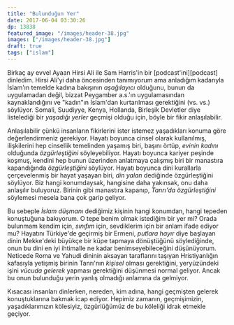 ```yaml
---
title: "Bulunduğun Yer"
date: 2017-06-04 03:30:26
dp: 13838
featured_image: "/images/header-38.jpg"
images: ["/images/header-38.jpg"]
draft: true
tags: ["islam"]
---
```




Birkaç ay evvel Ayaan Hirsi Ali ile Sam Harris'in bir [podcast'ini][podcast]
dinledim. Hirsi Ali'yi daha öncesinden tanımıyorum ama anladığım kadarıyla
İslam'ın temelde kadına bakışının *aşağılayıcı* olduğunu, bunun da uygulamadan
değil, bizzat Peygamber a.s.'ın uygulamasından kaynaklandığını ve "kadın"ın
İslam'dan kurtarılması gerektiğini (vs. vs.) söylüyor. Somali, Suudiyye, Kenya,
Hollanda, Birleşik Devletler diye listelediği bir *yaşadığı yerler* geçmişi
olduğu için, böyle bir fikir anlaşılabilir.

Anlaşılabilir çünkü insanların fikirlerini ister istemez yaşadıkları konuma göre
değerlendirmeniz gerekiyor. Hayatı boyunca cinsel olarak kullanılmış,
ilişkilerini hep cinsellik temelinden yaşamış biri, başını örtüp, *evinin
kadını* olduğunda *özgürleştiğini* söyleyebiliyor. Hayatı boyunca kariyer
peşinde koşmuş, kendini hep bunun üzerinden anlatmaya çalışmış biri bir
manastıra kapandığında *özgürleştiğini* söylüyor. Hayatı boyunca dini kurallarla
çerçevelenmiş bir hayat yaşayan biri, *din yalan* dediğinde özgürleştiğini
söylüyor. Biz hangi konumdaysak, hangisine daha yakınsak, onu daha anlaşılır
buluyoruz. Birinin gibi manastıra kapanıp, *Tanrı'da özgürleştiğini* söylemesi
mesela bana çok garip geliyor.

Bu sebeple *İslam düşmanı* dediğimiz kişinin hangi konumdan, hangi tepeden
konuştuğuna bakıyorum. O tepe benim olmak istediğim bir yer mi? Orada bulunmam
kendim için, *sınıfım* için, sevdiklerim için bir anlam ifade ediyor mu?
Hayatını Türkiye'de geçirmiş bir Ermeni, *putlara hayır* diye başlayan dinin
Mekke'deki büyükçe bir küpe tapmaya dönüştüğünü söylediğinde, onun bu dini en
iyi ihtimalle ne kadar benimseyebileceğini düşünüyorum. Neticede Roma ve Yahudi
dininin aksayan taraflarını taşıyan Hristiyanlığın kafasıyla yetişmiş birinin
Tanrı'nın *kişisel* olması gerektiğini, yeryüzündeki işini *vücuda gelerek*
yapması gerektiğini düşünmesi normal geliyor. Ancak bu onun bulunduğu yerin
yanlış olmadığı anlamına da gelmiyor.

Kısacası insanları dinlerken, nereden, kim adına, hangi geçmişten gelerek
konuştuklarına bakmak icap ediyor. Hepimiz zamanın, geçmişimizin,
yaşadıklarımızın kölesiyiz, özgürlüğümüz de bu köleliği idrak etmekle geçiyor.


